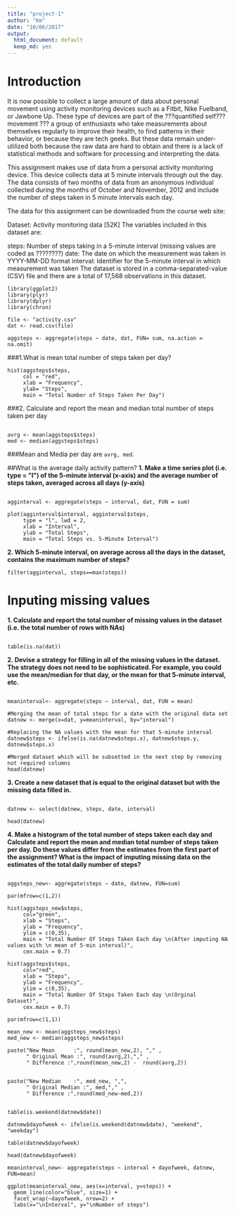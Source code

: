 ```yaml
---
title: "project-1"
author: "Km"
date: "10/06/2017"
output:
  html_document: default
  keep_md: yes
---
```

Introduction
============

It is now possible to collect a large amount of data about personal movement using activity monitoring devices such as a Fitbit, Nike Fuelband, or Jawbone Up. These type of devices are part of the ???quantified self??? movement ??? a group of enthusiasts who take measurements about themselves regularly to improve their health, to find patterns in their behavior, or because they are tech geeks. But these data remain under-utilized both because the raw data are hard to obtain and there is a lack of statistical methods and software for processing and interpreting the data.

This assignment makes use of data from a personal activity monitoring device. This device collects data at 5 minute intervals through out the day. The data consists of two months of data from an anonymous individual collected during the months of October and November, 2012 and include the number of steps taken in 5 minute intervals each day.

The data for this assignment can be downloaded from the course web site:

Dataset: Activity monitoring data [52K]
The variables included in this dataset are:

steps: Number of steps taking in a 5-minute interval (missing values are coded as ????????)
date: The date on which the measurement was taken in YYYY-MM-DD format
interval: Identifier for the 5-minute interval in which measurement was taken
The dataset is stored in a comma-separated-value (CSV) file and there are a total of 17,568 observations in this dataset.


```{r echo ==TRUE}
library(ggplot2)
library(plyr)
library(dplyr)
library(chron)

file <- "activity.csv"
dat <- read.csv(file)

aggsteps <- aggregate(steps ~ date, dat, FUN= sum, na.action = na.omit)
```
###1.What is mean total number of steps taken per day?
``` {r, echo = TRUE}
hist(aggsteps$steps,
     col = "red",
     xlab = "Frequency",
     ylab= "Steps",
     main = "Total Number of Steps Taken Per Day")

```
###2. Calculate and report the mean and median total number of steps taken per day

```{r, echo = TRUE }

avrg <- mean(aggsteps$steps)
med <- median(aggsteps$steps)
```

###Mean and Media per day are `avrg, med`.

##What is the average daily activity pattern?
**1. Make a time series plot (i.e. type = "l") of the 5-minute interval (x-axis) and the average number of steps taken, averaged across all days (y-axis)**

```{r, echo=TRUE}

agginterval <- aggregate(steps ~ interval, dat, FUN = sum)

plot(agginterval$interval, agginterval$steps, 
     type = "l", lwd = 2,
     xlab = "Interval", 
     ylab = "Total Steps",
     main = "Total Steps vs. 5-Minute Interval")

```


**2. Which 5-minute interval, on average across all the days in the dataset, contains the maximum number of steps?**

``` {r, echo = TRUE}
filter(agginterval, steps==max(steps))
```

Inputing missing values
=======================

**1. Calculate and report the total number of missing values in the dataset (i.e. the total number of rows with  NAs)**

```{r, echo = TRUE}

table(is.na(dat))

```

**2. Devise a strategy for filling in all of the missing values in the dataset. The strategy does not need to be sophisticated. For example, you could use the mean/median for that day, or the mean for that 5-minute interval, etc.**



```{r, echo = TRUE}

meaninterval<- aggregate(steps ~ interval, dat, FUN = mean)

#Merging the mean of total steps for a date with the original data set
datnew <- merge(x=dat, y=meaninterval, by="interval")

#Replacing the NA values with the mean for that 5-minute interval
datnew$steps <- ifelse(is.na(datnew$steps.x), datnew$steps.y, datnew$steps.x)

#Merged dataset which will be subsetted in the next step by removing not required columns
head(datnew)
```
**3. Create a new dataset that is equal to the original dataset but with the missing data filled in.**
```{r, echo = TRUE}

datnew <- select(datnew, steps, date, interval)

head(datnew)
```

**4. Make a histogram of the total number of steps taken each day and Calculate and report the mean and median total number of steps taken per day. Do these values differ from the estimates from the first part of the assignment? What is the impact of imputing missing data on the estimates of the total daily number of steps?**
```{r, echo = TRUE}

aggsteps_new<- aggregate(steps ~ date, datnew, FUN=sum)

par(mfrow=c(1,2))

hist(aggsteps_new$steps, 
     col="green",
     xlab = "Steps", 
     ylab = "Frequency",
     ylim = c(0,35),
     main = "Total Number Of Steps Taken Each day \n(After imputing NA values with \n mean of 5-min interval)",
     cex.main = 0.7)

hist(aggsteps$steps, 
     col="red", 
     xlab = "Steps", 
     ylab = "Frequency",
     ylim = c(0,35),
     main = "Total Number Of Steps Taken Each day \n(Orginal Dataset)",
     cex.main = 0.7)

```

```{r, echo = TRUE}
par(mfrow=c(1,1))

mean_new <- mean(aggsteps_new$steps)
med_new <- median(aggsteps_new$steps)

paste("New Mean      :", round(mean_new,2), "," ,  
      " Original Mean :", round(avrg,2),"," , 
      " Difference :",round(mean_new,2) -  round(avrg,2))
```

``` {r, echo = TRUE}

paste("New Median    :", med_new, ",", 
      " Original Median :", med,"," , 
      " Difference :",round(med_new-med,2))
```

``` {r, echo = TRUE}

table(is.weekend(datnew$date))

datnew$dayofweek <- ifelse(is.weekend(datnew$date), "weekend", "weekday")

table(datnew$dayofweek)
```

```{r, echo = TRUE}
head(datnew$dayofweek)
```

``` {r, echo = TRUE}
meaninterval_new<- aggregate(steps ~ interval + dayofweek, datnew, FUN=mean)

ggplot(meaninterval_new, aes(x=interval, y=steps)) + 
  geom_line(color="blue", size=1) + 
  facet_wrap(~dayofweek, nrow=2) +
  labs(x="\nInterval", y="\nNumber of steps")
```
